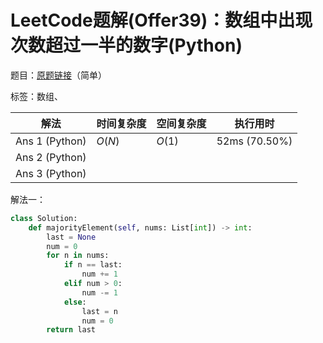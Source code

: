 # LeetCode题解(Offer39)：数组中出现次数超过一半的数字(Python)

题目：[原题链接](https://leetcode-cn.com/problems/shu-zu-zhong-chu-xian-ci-shu-chao-guo-yi-ban-de-shu-zi-lcof/)（简单）

标签：数组、

| 解法           | 时间复杂度 | 空间复杂度 | 执行用时      |
| -------------- | ---------- | ---------- | ------------- |
| Ans 1 (Python) | $O(N)$     | $O(1)$     | 52ms (70.50%) |
| Ans 2 (Python) |            |            |               |
| Ans 3 (Python) |            |            |               |

解法一：

```python
class Solution:
    def majorityElement(self, nums: List[int]) -> int:
        last = None
        num = 0
        for n in nums:
            if n == last:
                num += 1
            elif num > 0:
                num -= 1
            else:
                last = n
                num = 0
        return last
```